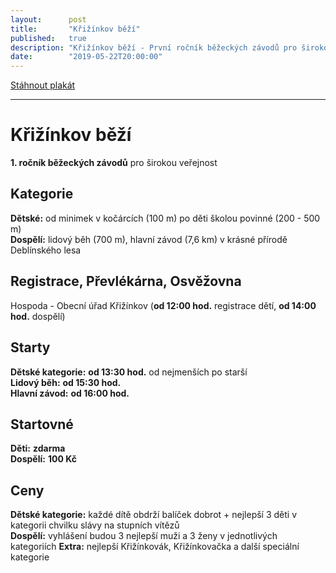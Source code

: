 ```yaml
---
layout:      post
title:       "Křižínkov běží"
published:   true
description: "Křižínkov běží - První ročník běžeckých závodů pro širokou veřejnost."
date:        "2019-05-22T20:00:00"
---
```


<div class="container py-3">
  <div class="btn-toolbar justify-content-end d-print-none" role="toolbar">
    <a class="btn btn-md btn-secondary" href="/files/krizinkov-bezi-2019.jpg" target="_blank" rel="noopener">
      <i class="fas fa-file-download"></i>
      Stáhnout plakát
    </a>
  </div>
</div>

<hr />

# Křižínkov běží

**1. ročník běžeckých závodů** pro širokou veřejnost

## Kategorie

<strong class="red">Dětské:</strong> od minimek v kočárcích (100 m) po děti školou povinné (200 - 500 m) \
<strong class="red">Dospělí:</strong> lidový běh (700 m), hlavní závod (7,6 km) v krásné přírodě Deblínského lesa

## Registrace, Převlékárna, Osvěžovna

Hospoda - Obecní úřad Křižínkov (**od 12:00 hod.** registrace dětí, **od 14:00 hod.** dospělí)

## Starty

<strong class="red">Dětské kategorie:</strong> **od 13:30 hod.** od nejmenších po starší \
<strong class="red">Lidový běh:</strong> **od 15:30 hod.** \
<strong class="red">Hlavní závod:</strong> **od 16:00 hod.**

## Startovné

<strong class="red">Děti:</strong> **zdarma** \
<strong class="red">Dospělí:</strong> **100 Kč**

## Ceny

<strong class="red">Dětské kategorie:</strong> každé dítě obdrží balíček dobrot + nejlepší 3 děti v kategorii chvilku slávy na stupních vítězů \
<strong class="red">Dospělí:</strong> vyhlášení budou 3 nejlepší muži a 3 ženy v jednotlivých kategoriích
<strong class="red">Extra:</strong> nejlepší Křižínkovák, Křižínkovačka a další speciální kategorie





